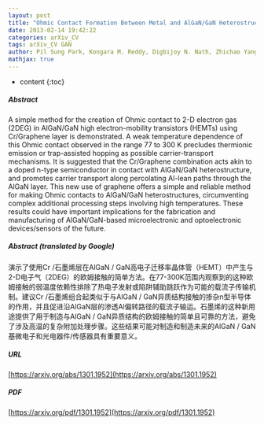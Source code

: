 ```yaml
---
layout: post
title: "Ohmic Contact Formation Between Metal and AlGaN/GaN Heterostructure via Graphene Insertion"
date: 2013-02-14 19:42:22
categories: arXiv_CV
tags: arXiv_CV GAN
author: Pil Sung Park, Kongara M. Reddy, Digbijoy N. Nath, Zhichao Yang, Nitin P. Padture, Siddharth Rajan
mathjax: true
---
```


* content
{:toc}

##### Abstract
A simple method for the creation of Ohmic contact to 2-D electron gas (2DEG) in AlGaN/GaN high electron-mobility transistors (HEMTs) using Cr/Graphene layer is demonstrated. A weak temperature dependence of this Ohmic contact observed in the range 77 to 300 K precludes thermionic emission or trap-assisted hopping as possible carrier-transport mechanisms. It is suggested that the Cr/Graphene combination acts akin to a doped n-type semiconductor in contact with AlGaN/GaN heterostructure, and promotes carrier transport along percolating Al-lean paths through the AlGaN layer. This new use of graphene offers a simple and reliable method for making Ohmic contacts to AlGaN/GaN heterostructures, circumventing complex additional processing steps involving high temperatures. These results could have important implications for the fabrication and manufacturing of AlGaN/GaN-based microelectronic and optoelectronic devices/sensors of the future.

##### Abstract (translated by Google)
演示了使用Cr /石墨烯层在AlGaN / GaN高电子迁移率晶体管（HEMT）中产生与2-D电子气（2DEG）的欧姆接触的简单方法。在77-300K范围内观察到的这种欧姆接触的弱温度依赖性排除了热电子发射或陷阱辅助跳跃作为可能的载流子传输机制。建议Cr /石墨烯组合起类似于与AlGaN / GaN异质结构接触的掺杂n型半导体的作用，并且促进沿AlGaN层的渗透Al偏转路径的载流子输运。石墨烯的这种新用途提供了用于制造与AlGaN / GaN异质结构的欧姆接触的简单且可靠的方法，避免了涉及高温的复杂附加处理步骤。这些结果可能对制造和制造未来的AlGaN / GaN基微电子和光电器件/传感器具有重要意义。

##### URL
[https://arxiv.org/abs/1301.1952](https://arxiv.org/abs/1301.1952)

##### PDF
[https://arxiv.org/pdf/1301.1952](https://arxiv.org/pdf/1301.1952)

